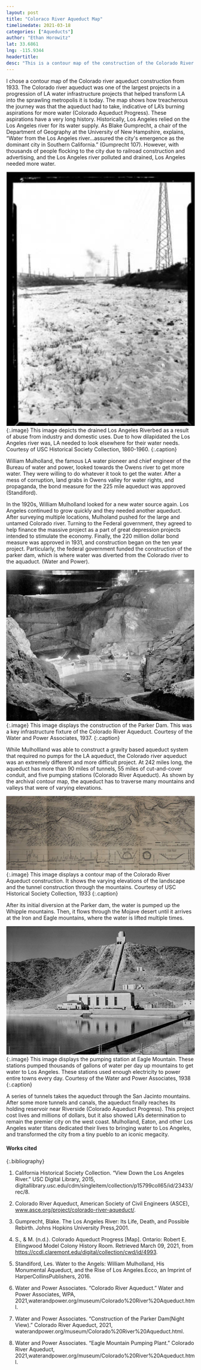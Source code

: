 ```yaml
---
layout: post
title: "Coloraco River Aqueduct Map"
timelinedate: 2021-03-18
categories: ["Aqueducts"]
author: "Ethan Horowitz"
lat: 33.6861
lng: -115.9344
headertitle: 
desc: "This is a contour map of the construction of the Colorado River Aqueduct, one of the most remarkable water infrastructure projects in the history of the United Statest"
---
```


I chose a contour map of the Colorado river aqueduct construction from 1933. The Colorado river aqueduct was one of the largest projects in a progression of LA water infrastructure projects that helped transform LA into the sprawling metropolis it is today. The map shows how treacherous the journey was that the aqueduct had to take, indicative of LA’s burning aspirations for more water (Colorado Aqueduct Progress). These aspirations have a very long history. 
Historically, Los Angeles relied on the Los Angeles river for its water supply. As Blake Gumprecht, a chair of the Department of Geography at the University of New Hampshire, explains, “Water from the Los Angeles river...assured the city's emergence as the dominant city in Southern California.” (Gumprecht 107). However, with thousands of people flocking to the city due to railroad construction and advertising, and the Los Angeles river polluted and drained, Los Angeles needed more water. 

![View Down the Los Angeles River](images/LosAngelesRiverdryriverbed.png)
   {:.image} 
This image depicts the drained Los Angeles Riverbed as a result of abuse from industry and domestic uses. Due to how dilapidated the Los Angeles river was, LA needed to look elsewhere for their water needs. Courtesy of USC Historical Society Collection, 1860-1960.
   {:.caption} 


William Mulholland, the famous LA water pioneer and chief engineer of the Bureau of water and power, looked towards the Owens river to get more water. They were willing to do whatever it took to get the water. After a mess of corruption, land grabs in Owens valley for water rights, and propaganda, the bond measure for the 225 mile aqueduct was approved (Standiford). 

In the 1920s, William Mulholland looked for a new water source again. Los Angeles continued to grow quickly and they needed another aqueduct. After surveying multiple locations, Mulholand pushed for the large and untamed Colorado river. Turning to the Federal government, they agreed to help finance the massive project as a part of great depression projects intended to stimulate the economy. Finally, the 220 million dollar bond measure was approved in 1931, and construction began on the ten year project. Particularly, the federal government funded the construction of the parker dam, which is where water was diverted from the Colorado river to the aquaduct. (Water and Power).  


![The Parker Dam Construction at Night](images/ParkerDamConstructionatnight.png)
   {:.image} 
This image displays the construction of the Parker Dam. This was a key infrastructure fixture of the Colorado River Aqueduct. Courtesy of the Water and Power Associates, 1937.
   {:.caption} 


While Mulhollland was able to construct a gravity based aqueduct system that required no pumps for the LA aqueduct, the Colorado river aqueduct was an extremely different and more difficult project. At 242 miles long, the aqueduct has more than 90 miles of tunnels, 55 miles of cut-and-cover conduit, and five pumping stations (Colorado River Aqueduct). As shown by the archival contour map, the aqueduct has to traverse many mountains and valleys that were of varying elevations. 

![Contour Map of the Colorado River Aqueduct](images/ColoradoRiverAqueductContourMap.png)
   {:.image} 
This image displays a contour map of the Colorado River Aqueduct construction. It shows the varying elevations of the landscape and the tunnel construction through the mountains. Courtesy of USC Historical Society Collection, 1933
   {:.caption} 

After its initial diversion at the Parker dam, the water is pumped up the Whipple mountains. Then, it flows through the Mojave desert until it arrives at the Iron and Eagle mountains, where the water is lifted multiple times.

![Eagle Mountain Pumping Station](images/EalgeMountainPumpingStation.png)
   {:.image} 
This image displays the pumping station at Eagle Mountain. These stations pumped thousands of gallons of water per day up mountains to get water to Los Angeles. These stations used enough electricity to power entire towns every day. Courtesy of the Water and Power Associates, 1938
   {:.caption} 

A series of tunnels takes the aqueduct through the San Jacinto mountains. After some more tunnels and canals, the aqueduct finally reaches its holding reservoir near Riverside (Colorado Aqueduct Progress). 
This project cost lives and millions of dollars, but it also showed LA’s determination to remain the premier city on the west coast. Mulholland, Eaton, and other Los Angeles water titans dedicated their lives to bringing water to Los Angeles, and transformed the city from a tiny pueblo to an iconic megacity. 


#### Works cited


{:.bibliography} 
1. California Historical Society Collection. “View Down the Los Angeles River.” USC Digital Library, 2015, digitallibrary.usc.edu/cdm/singleitem/collection/p15799coll65/id/23433/rec/8. 
 
2. Colorado River Aqueduct, American Society of Civil Engineers (ASCE), www.asce.org/project/colorado-river-aqueduct/. 

3. Gumprecht, Blake. The Los Angeles River: Its Life, Death, and Possible Rebirth. Johns Hopkins University Press,2001. 

4. S., & M. (n.d.). Colorado Aqueduct Progress [Map]. Ontario: Robert E. Ellingwood Model Colony History Room. Retrieved March 09, 2021, from https://ccdl.claremont.edu/digital/collection/cwd/id/4993.

5. Standiford, Les. Water to the Angels: William Mulholland, His Monumental Aqueduct, and the Rise of Los Angeles.Ecco, an Imprint of HarperCollinsPublishers, 2016. 

6. Water and Power Associates. “Colorado River Aqueduct.” Water and Power Associates, WPA, 2021,waterandpower.org/museum/Colorado%20River%20Aqueduct.html.

7. Water and Power Associates. “Construction of the Parker Dam(Night View).” Colorado River Aqueduct, 2021, waterandpower.org/museum/Colorado%20River%20Aqueduct.html.

8. Water and Power Associates. “Eagle Mountain Pumping Plant.” Colorado River Aqueduct, 2021,waterandpower.org/museum/Colorado%20River%20Aqueduct.html.
